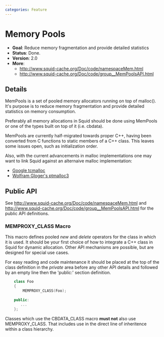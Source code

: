 ```yaml
---
categories: Feature
---
```

# Memory Pools

- **Goal**: Reduce memory fragmentation and provide detailed
    statistics
- **Status**: Done.
- **Version**: 2.0
- **More**:
    - <http://www.squid-cache.org/Doc/code/namespaceMem.html>
    - <http://www.squid-cache.org/Doc/code/group__MemPoolsAPI.html>

## Details

MemPools is a set of pooled memory allocators running on top of
malloc(). It's purpose is to reduce memory fragmentation and provide
detailed statistics on memory consumption.

Preferably all memory allocations in Squid should be done using MemPools
or one of the types built on top of it (i.e. cbdata).

MemPools are currently half-migrated towards proper C++, having been
converted from C functions to static members of a C++ class. This leaves
some issues open, such as initialization order.

Also, with the current advancements in malloc implementations one may
want to link Squid against an alternaive malloc implementation:

- [Google tcmalloc](http://google-perftools.googlecode.com/svn/trunk/doc/tcmalloc.html)
- [Wolfram Gloger's ptmalloc3](http://www.malloc.de/en/)

## Public API

See <http://www.squid-cache.org/Doc/code/namespaceMem.html> and
<http://www.squid-cache.org/Doc/code/group__MemPoolsAPI.html> for the
public API definitions.

### MEMPROXY_CLASS Macro

This macro defines pooled *new* and *delete* operators for the class in
which it is used. It should be your first choice of how to integrate a
C++ class in Squid for dynamic allocation. Other API mechanisms are
possible, but are designed for special use cases.

For easy reading and code maintenance it should be placed at the top of
the class definition in the *private* area before any other API details
and followed by an empty line then the 'public:' section definition.

```c++
    class Foo
    {
        MEMPROXY_CLASS(Foo);
    
    public:
       ...
    };
```

Classes which use the CBDATA_CLASS macro **must not** also use
MEMPROXY_CLASS. That includes use in the direct line of inheritence
within a class hierarchy.
